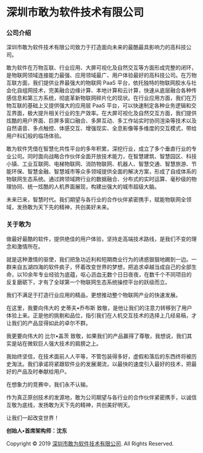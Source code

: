 # 深圳市敢为软件技术有限公司


### 公司介绍

深圳市敢为软件技术有限公司致力于打造面向未来的最酷最具影响力的高科技公司。

敢为软件在万物互联、行业应用、大屏可视化及自然交互等方面形成完整的闭环，是物联网领域连接能力最强、应用领域最广、用户体验最好的高科技公司。在万物互联方面，我们提供业界最强大的物联网 PaaS 平台，依托独特的物联网胶水与社会化自组网技术，完美融合边缘计算、本地计算和云计算，快速从底层融合各种传感信息和第三方系统，彻底革新物联网碎片化的现状。在行业应用方面，我们在万物互联的基础上又提供强大的应用层 PaaS 平台，可以快速制定各种业务逻辑和交互界面，极大提升相关行业的生产效率。在大屏可视化及自然交互方面，我们提供炫酷的用户界面、巨屏多窗口融合、多屏互动、多工作站实时协同渲染等技术以及自然语音、多点触控、体感交互、增强现实、全息影像等多维度的交互模式，带给用户科幻般的临场体验。

敢为软件凭借在智慧化共性平台的多年积累，深挖行业，成立了多个垂直行业的专业公司。同时面向战略合作伙伴全面开放技术能力，在智慧建筑、智慧园区、科技小镇、工业互联网、电梯物联网、消防物联网、机器人、智慧交通、智慧旅游、节能环保、智慧金融、智慧城市等众多领域提供全面的解决方案，形成了自成体系的物联网生态系统。通过跨领域跨行业的数据融合、分布式的实时运算、毫秒级的物理协同、统一炫酷的人机界面展现，构建出强大的城市超级大脑。

未来已来，智慧时代。我们期望与各行业的合作伙伴紧密携手，赋能物联网全领域，发扬敢为天下先的精神，共创美好未来。



### 关于敢为

做最好最酷的软件，提供绝佳的用户体验，坚持走高端技术路线，是我们不变的理念和激情所在。

就是这种激情的驱使，我们把急功近利和短期商业行为的诱惑狠狠地踢到一边。一群来自五湖四海的软件疯子，怀着改变世界的梦想，把追求卓越当成自己的全部生命，以10余年专业经验为底蕴，呕心沥血无数个日日夜夜，在数千个不同项目的反复磨砺下，才有了全球第一个物联网生态系统操控平台的跃级而立。

我们不满足于打造行业应用的精品，更想推动整个物联网产业的快速发展。

在这里，我要向伟大的 史蒂夫•乔布斯 致敬，是他让我们的注意力转移到了用户体验上来。正是他的挑剔和品位，指引我们在人机交互技术的选择上几经易稿，才让我们的产品显得如此的卓尔不群。

我更要向伟大的 比尔•盖茨 致敬，如果我们的产品赢得了尊敬，我想说，我们其实是站在微软巨人强大技术的肩膀之上。

我始终坚信，在技术面前人人平等，不管包装得多好，虚假和落后的东西终将被历史淘汰。我们承诺将紧跟软件业的发展潮流，以最快的速度引入最好的技术，把最好的产品及时奉献给用户。

在想象力的竞赛中，我们永不认输。

作为真正原创技术的发源地，敢为公司期望与各行业的合作伙伴紧密携手，以诚信互敬为底线，发扬敢为天下先的精神，共创美好明天。

让我们一起改变世界！

**创始人•首席架构师：沈东**



Copyright © 2019 [深圳市敢为软件技术有限公司](http://ganweisoft.com/). All Rights Reserved.
